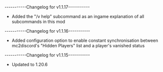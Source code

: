-----------Changelog for v1.1.17-----------

- Added the "/v help" subcommand as an ingame explanation of all subcommands in this mod

-----------Changelog for v1.1.16-----------

- Added configuration option to enable constant synchronisation between mc2discord's "Hidden Players" list and a player's vanished status

-----------Changelog for v1.1.15-----------

- Updated to 1.20.6
